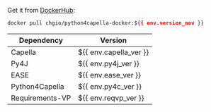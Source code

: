 Get it from [DockerHub](https://hub.docker.com/r/chgio/python4capella-docker/tags):

```bash
docker pull chgio/python4capella-docker:${{ env.version_nov }}
```

| Dependency      | Version                |
| --------------- | ---------------------- |
| Capella         | ${{ env.capella_ver }} |
| Py4J            | ${{ env.py4j_ver }}    |
| EASE            | ${{ env.ease_ver }}    |
| Python4Capella  | ${{ env.py4c_ver }}    |
| Requirements-VP | ${{ env.reqvp_ver }}   |
